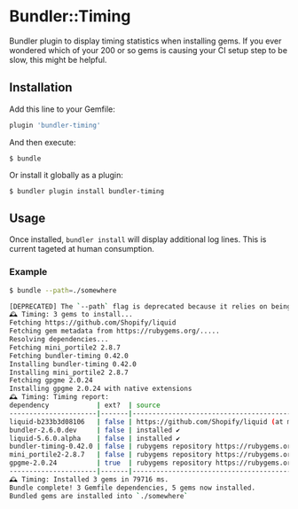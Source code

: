 [gem]: https://rubygems.org/gems/bundler-timing


# Bundler::Timing

Bundler plugin to display timing statistics when installing gems. If you ever wondered which of your 200 or so gems
is causing your CI setup step to be slow, this might be helpful.

## Installation

Add this line to your Gemfile:

```ruby
plugin 'bundler-timing'
```

And then execute:

    $ bundle

Or install it globally as a plugin:

    $ bundler plugin install bundler-timing


## Usage
Once installed, `bundler install` will display additional log lines. This is current tageted at human consumption.

### Example

```sh
$ bundle --path=./somewhere

[DEPRECATED] The `--path` flag is deprecated because it relies on being remembered across bundler invocations, which bundler will no longer do in future versions. Instead please use `bundle config set path './somewhere'`, and stop using this flag
🕰️ Timing: 3 gems to install...
Fetching https://github.com/Shopify/liquid
Fetching gem metadata from https://rubygems.org/.....
Resolving dependencies...
Fetching mini_portile2 2.8.7
Fetching bundler-timing 0.42.0
Installing bundler-timing 0.42.0
Installing mini_portile2 2.8.7
Fetching gpgme 2.0.24
Installing gpgme 2.0.24 with native extensions
🕰️ Timing: Timing report:
dependency            | ext?  | source                                                         | fetch (ms) | install (ms)
----------------------|-------|----------------------------------------------------------------|------------|--------------
liquid-b233b3d08106   | false | https://github.com/Shopify/liquid (at main@b233b3d)            |        962 |            0
bundler-2.6.0.dev     | false | installed ✔️                                                    |          0 |            0
liquid-5.6.0.alpha    | false | installed ✔️                                                    |          0 |           23
bundler-timing-0.42.0 | false | rubygems repository https://rubygems.org/ or installed locally |         74 |           86
mini_portile2-2.8.7   | false | rubygems repository https://rubygems.org/ or installed locally |         61 |           90
gpgme-2.0.24          | true  | rubygems repository https://rubygems.org/ or installed locally |        127 |        74954
----------------------|-------|----------------------------------------------------------------|------------|--------------
🕰️ Timing: Installed 3 gems in 79716 ms.
Bundle complete! 3 Gemfile dependencies, 5 gems now installed.
Bundled gems are installed into `./somewhere`
```
